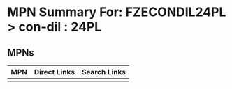 



# MPN Summary For: FZECONDIL24PL > con-dil : 24PL

## MPNs
  

|MPN|Direct Links|Search Links|
| :--- | :--- | :--- |
||||
